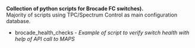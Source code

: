 **Collection of python scripts for Brocade FC switches).**  <br />
Majority of scripts using TPC/Spectrum Control as main configuration database.

- brocade_health_checks - *Example of script to verify switch health with help of API call to MAPS*

